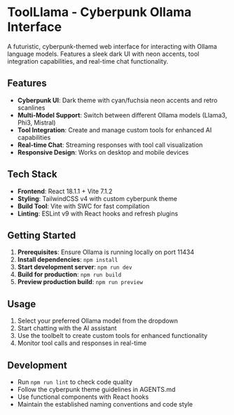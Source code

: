 # ToolLlama - Cyberpunk Ollama Interface

A futuristic, cyberpunk-themed web interface for interacting with Ollama language models. Features a sleek dark UI with neon accents, tool integration capabilities, and real-time chat functionality.

## Features

- **Cyberpunk UI**: Dark theme with cyan/fuchsia neon accents and retro scanlines
- **Multi-Model Support**: Switch between different Ollama models (Llama3, Phi3, Mistral)
- **Tool Integration**: Create and manage custom tools for enhanced AI capabilities
- **Real-time Chat**: Streaming responses with tool call visualization
- **Responsive Design**: Works on desktop and mobile devices

## Tech Stack

- **Frontend**: React 18.1.1 + Vite 7.1.2
- **Styling**: TailwindCSS v4 with custom cyberpunk theme
- **Build Tool**: Vite with SWC for fast compilation
- **Linting**: ESLint v9 with React hooks and refresh plugins

## Getting Started

1. **Prerequisites**: Ensure Ollama is running locally on port 11434
2. **Install dependencies**: `npm install`
3. **Start development server**: `npm run dev`
4. **Build for production**: `npm run build`
5. **Preview production build**: `npm run preview`

## Usage

1. Select your preferred Ollama model from the dropdown
2. Start chatting with the AI assistant
3. Use the toolbelt to create custom tools for enhanced functionality
4. Monitor tool calls and responses in real-time

## Development

- Run `npm run lint` to check code quality
- Follow the cyberpunk theme guidelines in AGENTS.md
- Use functional components with React hooks
- Maintain the established naming conventions and code style
